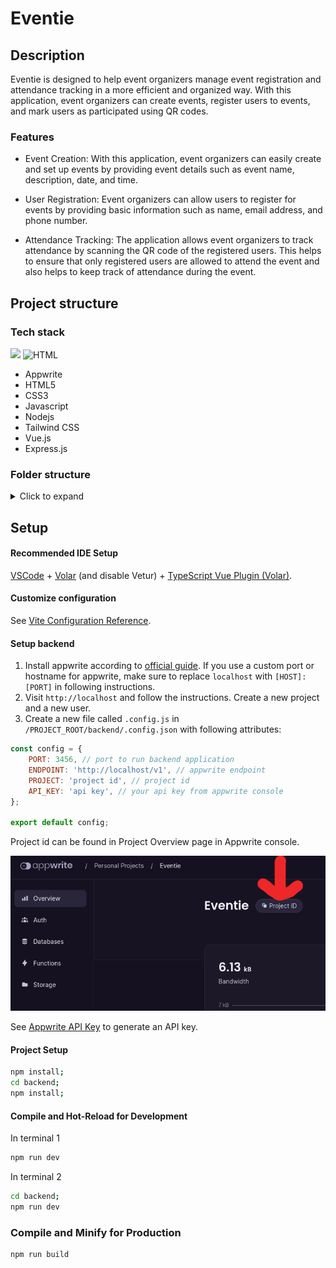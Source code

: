 # Eventie
## Description
Eventie is designed to help event organizers manage event registration and attendance tracking in a more efficient and organized way. With this application, event organizers can create events, register users to events, and mark users as participated using QR codes.

### Features
- Event Creation: With this application, event organizers can easily create and set up events by providing event details such as event name, description, date, and time.

- User Registration: Event organizers can allow users to register for events by providing basic information such as name, email address, and phone number.

- Attendance Tracking: The application allows event organizers to track attendance by scanning the QR code of the registered users. This helps to ensure that only registered users are allowed to attend the event and also helps to keep track of attendance during the event.

## Project structure
### Tech stack
<img src="https://appwrite.io/images/appwrite.svg" height=40></img>
![HTML](https://skills.thijs.gg/icons?i=html,css,js,nodejs,tailwindcss,vue,expressjs)<br>

- Appwrite
- HTML5
- CSS3
- Javascript
- Nodejs
- Tailwind CSS
- Vue.js
- Express.js

### Folder structure
<details>
<summary>Click to expand</summary>

<pre>
.
├── backend                         Backend application using Appwrite and Node.js with Express
│   ├── appwriteSetup.js            Appwrite initialization; Use this to use new features
│   ├── functions                   Appwrite functions
│   │   ├── appwrite.json           Appwrite functions configuration; Autogenerated using cli
│   │   └── functions
│   │       ├── SetImageUrl         Listener on document.create which updates the image url field
│   ├── images                      Images for readme
│   └── routes                      Route handlers for /api route
│       ├── events                  Route handlers for /api/events route
│       └── users                   Route handlers for /api/users route
├── public                          Static files for the frontend
│   └── images
└── src                             Source files for the frontend
    ├── assets
    ├── components                  Vue coponents
    ├── router                      Vue router
    ├── stores                      Vue stores
    └── views                       Vue views
</pre>
</details>

## Setup

#### Recommended IDE Setup

[VSCode](https://code.visualstudio.com/) + [Volar](https://marketplace.visualstudio.com/items?itemName=Vue.volar) (and disable Vetur) + [TypeScript Vue Plugin (Volar)](https://marketplace.visualstudio.com/items?itemName=Vue.vscode-typescript-vue-plugin).

#### Customize configuration
See [Vite Configuration Reference](https://vitejs.dev/config/).

#### Setup backend
1. Install appwrite according to [official guide](https://appwrite.io/docs/installation). If you use a custom port or hostname for appwrite, make sure to replace `localhost` with `[HOST]:[PORT]` in following instructions.
2. Visit `http://localhost` and follow the instructions. Create a new project and a new user.
3. Create a new file called `.config.js` in `/PROJECT_ROOT/backend/.config.json`  with following attributes:

```js
const config = {
    PORT: 3456, // port to run backend application
    ENDPOINT: 'http://localhost/v1', // appwrite endpoint
    PROJECT: 'project id', // project id
    API_KEY: 'api key', // your api key from appwrite console
};

export default config;
```

Project id can be found in Project Overview page in Appwrite console.

<img src="./backend/images/ProjectId.png" alt="Location of project id in appwrite console">

See [Appwrite API Key](https://appwrite.io/docs/keys) to generate an API key.



#### Project Setup
```sh
npm install;
cd backend;
npm install;
```

#### Compile and Hot-Reload for Development
In terminal 1
```sh
npm run dev
```
In terminal 2
```sh
cd backend;
npm run dev
```

### Compile and Minify for Production

```sh
npm run build
```
